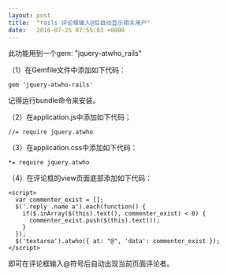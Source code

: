 ```yaml
---
layout: post
title:  "rails 评论框输入@后自动显示相关用户"
date:   2016-07-25 07:55:03 +0800
---
```

此功能用到一个gem: "jquery-atwho_rails"

（1）在Gemfile文件中添加如下代码：

```
gem 'jquery-atwho-rails'
```

记得运行bundle命令来安装。

（2）在application.js中添加如下代码；

```
//= require jquery.atwho
```

（3）在application.css中添加如下代码：

```
*= require jquery.atwho
```

（4）在评论框的view页面底部添加如下代码：

```
<script>
  var commenter_exist = [];
  $('.reply .name a').each(function() {
    if($.inArray($(this).text(), commenter_exist) < 0) {
      commenter_exist.push($(this).text());
    }
  });
  $('textarea').atwho({ at: "@", 'data': commenter_exist });
</script>
```

即可在评论框输入@符号后自动出现当前页面评论者。